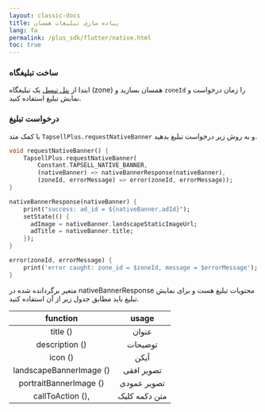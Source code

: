 ```yaml
---
layout: classic-docs
title: پیاده سازی تبلیغات همسان
lang: fa
permalink: /plus_sdk/flutter/native.html
toc: true
---
```

### ساخت تبلیغگاه
ابتدا از [پنل تپسل](https://dashboard.tapsell.ir/) یک تبلیغگاه (zone) همسان بسازید و `zoneId` را زمان درخواست و نمایش تبلیغ استفاده کنید.

### درخواست تبلیغ
با کمک متد `TapsellPlus.requestNativeBanner` و به روش زیر درخواست تبلیغ بدهید.

```dart
void requestNativeBanner() {
    TapsellPlus.requestNativeBanner(
        Constant.TAPSELL_NATIVE_BANNER,
        (nativeBanner) => nativeBannerResponse(nativeBanner),
        (zoneId, errorMessage) => error(zoneId, errorMessage));
}

nativeBannerResponse(nativeBanner) {
    print("success: ad_id = ${nativeBanner.adId}");
    setState(() {
      adImage = nativeBanner.landscapeStaticImageUrl;
      adTitle = nativeBanner.title;
    });
}

error(zoneId, errorMessage) {
    print('error caught: zone_id = $zoneId, message = $errorMessage');
}
 ```

متغیر برگردانده شده در nativeBannerResponse محتویات تبلیغ هست و برای نمایش تبلیغ باید مطابق جدول زیر از آن استفاده کنید.

|           function          |     usage     |
|:---------------------------:|:-------------:|
|         title  ()        |     عنوان     |
|      description  ()     |    توضیحات    |
|         icon  ()         |      آیکن     |
| landscapeBannerImage  () |   تصویر افقی  |
|  portraitBannerImage  () |  تصویر عمودی  |
|     callToAction  (),    | متن دکمه کلیک |